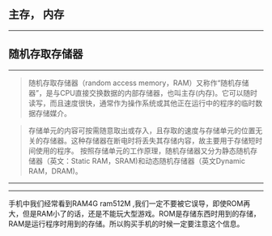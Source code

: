 


## 主存， 内存

<hr>


## 随机存取存储器

<hr>

> 随机存取存储器（random access memory，RAM）又称作“随机存储器”，是与CPU直接交换数据的内部存储器，也叫主存(内存)。它可以随时读写，而且速度很快，通常作为操作系统或其他正在运行中的程序的临时数据存储媒介。


> 存储单元的内容可按需随意取出或存入，且存取的速度与存储单元的位置无关的存储器。这种存储器在断电时将丢失其存储内容，故主要用于存储短时间使用的程序。 按照存储单元的工作原理，随机存储器又分为静态随机存储器（英文：Static RAM，SRAM)和动态随机存储器（英文Dynamic RAM，DRAM)。



<hr>

<hr>




手机中我们经常看到RAM4G ram512M ,我们一定不要被它误导，即使ROM再大，但是RAM小了的话，还是不能玩大型游戏。ROM是存储东西时用到的存储，RAM是运行程序时用到的存储。所以购买手机的时候一定要注意这个信息。



